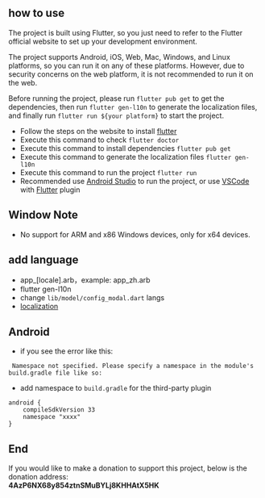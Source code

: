 
## how to use
The project is built using Flutter, so you just need to refer to the Flutter official website to set up your development environment.

The project supports Android, iOS, Web, Mac, Windows, and Linux platforms, so you can run it on any of these platforms. However, due to security concerns on the web platform, it is not recommended to run it on the web.

Before running the project, please run `flutter pub get` to get the dependencies, then run `flutter gen-l10n` to generate the localization files, and finally run `flutter run ${your platform}` to start the project.

* Follow the steps on the website to install [flutter](https://docs.flutter.dev/get-started/install)
* Execute this command to check `flutter doctor`
* Execute this command to install dependencies `flutter pub get`
* Execute this command to generate the localization files `flutter gen-l10n`
* Execute this command to run the project `flutter run`
* Recommended use [Android Studio](https://developer.android.com/studio) to run the project, or use [VSCode](https://code.visualstudio.com/) with [Flutter](https://marketplace.visualstudio.com/items?itemName=Dart-Code.flutter) plugin


## Window Note
* No support for ARM and x86 Windows devices, only for x64 devices.
## add language
* app_[locale].arb，example: app_zh.arb
* flutter gen-l10n
* change `lib/model/config_modal.dart` langs
* [localization](https://www.iana.org/assignments/language-subtag-registry/language-subtag-registry)

## Android
* if you see the error like this:
```
 Namespace not specified. Please specify a namespace in the module's build.gradle file like so:
```
* add namespace to `build.gradle` for the third-party plugin
```
android {
    compileSdkVersion 33
    namespace "xxxx"
}
```


## End
If you would like to make a donation to support this project, below is the donation address:  
**4AzP6NX68y854ztnSMuBYLj8KHHAtX5HK**
